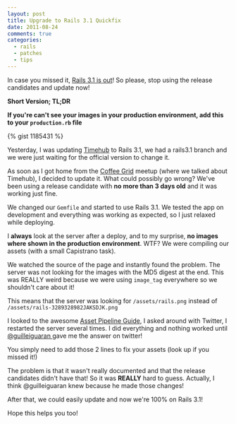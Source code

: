 ```yaml
---
layout: post
title: Upgrade to Rails 3.1 Quickfix
date: 2011-08-24
comments: true
categories:
  - rails
  - patches
  - tips
---
```

In case you missed it, [Rails 3.1 is out](http://guides.rubyonrails.org/3_1_release_notes.html)! So please, stop using the release candidates and update now!

**Short Version; TL;DR**

**If you're can't see your images in your production environment, add this to your `production.rb` file**

{% gist 1185431 %}

Yesterday, I was updating [Timehub](http://timehub.net) to Rails 3.1, we had a rails3.1 branch and we were just waiting for the official version to change it.

As soon as I got home from the [Coffee Grid](http://coffeegrid.org/) meetup (where we talked about Timehub), I decided to update it. What could possibly go wrong? We've been using a release candidate with **no more than 3 days old** and it was working just fine.

We changed our `Gemfile` and started to use Rails 3.1. We tested the app on development and everything was working as expected, so I just relaxed while deploying.

I **always** look at the server after a deploy, and to my surprise, **no images where shown in the production environment**. WTF? We were compiling our assets (with a small Capistrano task).

We watched the source of the page and instantly found the problem. The server was not looking for the images with the MD5 digest at the end. This was REALLY weird because we were using `image_tag` everywhere so we shouldn't care about it!

This means that the server was looking for `/assets/rails.png` instead of
`/assets/rails-3289328982JAKSDJK.png`

I looked to the awesome [Asset Pipeline Guide](http://guides.rubyonrails.org/asset_pipeline.html), I asked around with Twitter, I restarted the server several times. I did everything and nothing worked until [@guilleiguaran ](https://twitter.com/#!/guilleiguaran)gave me the answer on twitter!

You simply need to add those 2 lines to fix your assets (look up if you missed it!)

The problem is that it wasn't really documented and that the release candidates didn't have that! So it was **REALLY** hard to guess. Actually, I think @guilleiguaran knew because he made those changes!

After that, we could easily update and now we're 100% on Rails 3.1!

Hope this helps you too!
